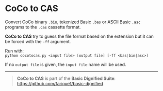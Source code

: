 # CoCo to CAS  
  
Convert CoCo binary `.bin`, tokenized Basic `.bas` or ASCII Basic `.asc` programs to the `.cas` cassette format.  
  
**CoCo to CAS** try to guess the file format based on the extension but it can be forced with the `-ff` argument.  
  
Run with:  
`python cocotocas.py <input file> [output file] [-ff <bas|bin|asc>]`  
  
If no `output file` is given, the `input file` name will be used.  

----

> **CoCo to CAS** is part of the **Basic Dignified Suite**: https://github.com/farique1/basic-dignified  
